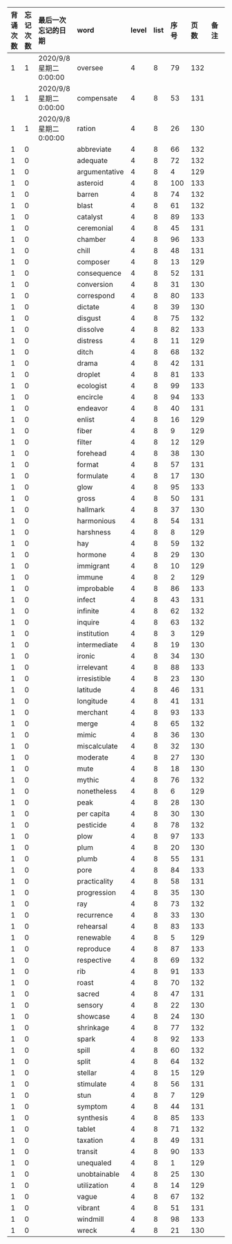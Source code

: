 |背诵次数|忘记次数|最后一次忘记的日期|word|level|list|序号|页数|备注|助记备注|
|:--|:--|:--|:--|:--|:--|:--|:--|:--|:--|
|1|1|2020/9/8 星期二 0:00:00|oversee|4|8|79|132|||
|1|1|2020/9/8 星期二 0:00:00|compensate|4|8|53|131|||
|1|1|2020/9/8 星期二 0:00:00|ration|4|8|26|130|||
|1|0||abbreviate|4|8|66|132|||
|1|0||adequate|4|8|72|132|||
|1|0||argumentative|4|8|4|129|||
|1|0||asteroid|4|8|100|133|||
|1|0||barren|4|8|74|132|||
|1|0||blast|4|8|61|132|||
|1|0||catalyst|4|8|89|133|||
|1|0||ceremonial|4|8|45|131|||
|1|0||chamber|4|8|96|133|||
|1|0||chill|4|8|48|131|||
|1|0||composer|4|8|13|129|||
|1|0||consequence|4|8|52|131|||
|1|0||conversion|4|8|31|130|||
|1|0||correspond|4|8|80|133|||
|1|0||dictate|4|8|39|130|||
|1|0||disgust|4|8|75|132|||
|1|0||dissolve|4|8|82|133|||
|1|0||distress|4|8|11|129|||
|1|0||ditch|4|8|68|132|||
|1|0||drama|4|8|42|131|||
|1|0||droplet|4|8|81|133|||
|1|0||ecologist|4|8|99|133|||
|1|0||encircle|4|8|94|133|||
|1|0||endeavor|4|8|40|131|||
|1|0||enlist|4|8|16|129|||
|1|0||fiber|4|8|9|129|||
|1|0||filter|4|8|12|129|||
|1|0||forehead|4|8|38|130|||
|1|0||format|4|8|57|131|||
|1|0||formulate|4|8|17|130|||
|1|0||glow|4|8|95|133|||
|1|0||gross|4|8|50|131|||
|1|0||hallmark|4|8|37|130|||
|1|0||harmonious|4|8|54|131|||
|1|0||harshness|4|8|8|129|||
|1|0||hay|4|8|59|132|||
|1|0||hormone|4|8|29|130|||
|1|0||immigrant|4|8|10|129|||
|1|0||immune|4|8|2|129|||
|1|0||improbable|4|8|86|133|||
|1|0||infect|4|8|43|131|||
|1|0||infinite|4|8|62|132|||
|1|0||inquire|4|8|63|132|||
|1|0||institution|4|8|3|129|||
|1|0||intermediate|4|8|19|130|||
|1|0||ironic|4|8|34|130|||
|1|0||irrelevant|4|8|88|133|||
|1|0||irresistible|4|8|23|130|||
|1|0||latitude|4|8|46|131|||
|1|0||longitude|4|8|41|131|||
|1|0||merchant|4|8|93|133|||
|1|0||merge|4|8|65|132|||
|1|0||mimic|4|8|36|130|||
|1|0||miscalculate|4|8|32|130|||
|1|0||moderate|4|8|27|130|||
|1|0||mute|4|8|18|130|||
|1|0||mythic|4|8|76|132|||
|1|0||nonetheless|4|8|6|129|||
|1|0||peak|4|8|28|130|||
|1|0||per capita|4|8|30|130|||
|1|0||pesticide|4|8|78|132|||
|1|0||plow|4|8|97|133|||
|1|0||plum|4|8|20|130|||
|1|0||plumb|4|8|55|131|||
|1|0||pore|4|8|84|133|||
|1|0||practicality|4|8|58|131|||
|1|0||progression|4|8|35|130|||
|1|0||ray|4|8|73|132|||
|1|0||recurrence|4|8|33|130|||
|1|0||rehearsal|4|8|83|133|||
|1|0||renewable|4|8|5|129|||
|1|0||reproduce|4|8|87|133|||
|1|0||respective|4|8|69|132|||
|1|0||rib|4|8|91|133|||
|1|0||roast|4|8|70|132|||
|1|0||sacred|4|8|47|131|||
|1|0||sensory|4|8|22|130|||
|1|0||showcase|4|8|24|130|||
|1|0||shrinkage|4|8|77|132|||
|1|0||spark|4|8|92|133|||
|1|0||spill|4|8|60|132|||
|1|0||split|4|8|64|132|||
|1|0||stellar|4|8|15|129|||
|1|0||stimulate|4|8|56|131|||
|1|0||stun|4|8|7|129|||
|1|0||symptom|4|8|44|131|||
|1|0||synthesis|4|8|85|133|||
|1|0||tablet|4|8|71|132|||
|1|0||taxation|4|8|49|131|||
|1|0||transit|4|8|90|133|||
|1|0||unequaled|4|8|1|129||unequalled|
|1|0||unobtainable|4|8|25|130|||
|1|0||utilization|4|8|14|129|||
|1|0||vague|4|8|67|132|||
|1|0||vibrant|4|8|51|131|||
|1|0||windmill|4|8|98|133|||
|1|0||wreck|4|8|21|130|||
